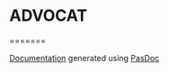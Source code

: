 # ADVOCAT
=======

[Documentation](https://lenni266.github.io/AdvoCat/) generated using [PasDoc](https://github.com/pasdoc/pasdoc/wiki) 

